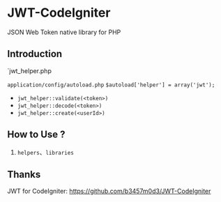 # JWT-CodeIgniter
JSON Web Token native library for PHP

## Introduction
`jwt_helper.php

`application/config/autoload.php` `$autoload['helper'] = array('jwt');`


- `jwt_helper::validate(<token>)`
- `jwt_helper::decode(<token>)` 
- `jwt_helper::create(<userId>)`

## How to Use ?
1. `helpers`、`libraries` 

## Thanks
JWT for CodeIgniter: https://github.com/b3457m0d3/JWT-CodeIgniter


